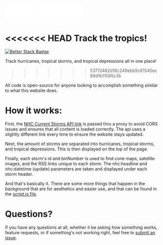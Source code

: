 # <img src="/images/logo.png" style="width: 50%;">
<<<<<<< HEAD
Track the tropics!
=======
[![Better Stack Badge](https://uptime.betterstack.com/status-badges/v2/monitor/1ff6e.svg)](https://uptime.betterstack.com/?utm_source=status_badge)

Track hurricanes, tropical storms, and tropical depressions all in one place!
>>>>>>> 53712482d18c249ebb5c61545ec89d1b11095c3b

All code is open-source for anyone looking to accomplish something similar to what this website does.

# How it works:
First, the [NHC Current Storms API link](https://www.nhc.noaa.gov/CurrentStorms.json) is passed thru a proxy to avoid CORS issues and ensures that all content is loaded correctly.
The api uses a slightly different link every time to ensure the website stays updated.

Next, the amount of storms are separated into hurricanes, tropical storms, and tropical depressions. This is then displayed on the top of the page.

Finally, each storm's id and binNumber is used to find cone maps, satellite images, and the RSS links unique to each storm. The nhc:headline and nhc:datetime (update) parameters are taken and displayed under each storm header.

And that's basically it. There are some more things that happen in the background that are for aesthetics and easier use, and that can be found in the [script.js file](https://github.com/CGray1234/Hurricane-Tracker/blob/main/script.js).

# Questions?
If you have any questions at all, whether it be asking how something works, feature requests, or if something's not working right, feel free to [submit an issue](https://github.com/CGray1234/Hurricane-Tracker/issues/new/choose).
